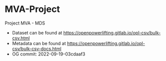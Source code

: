 # MVA-Project
Project MVA - MDS

- Dataset can be found at https://openpowerlifting.gitlab.io/opl-csv/bulk-csv.html
- Metadata can be found at https://openpowerlifting.gitlab.io/opl-csv/bulk-csv-docs.html
- OG commit: 2022-09-19-03cdaaf3
